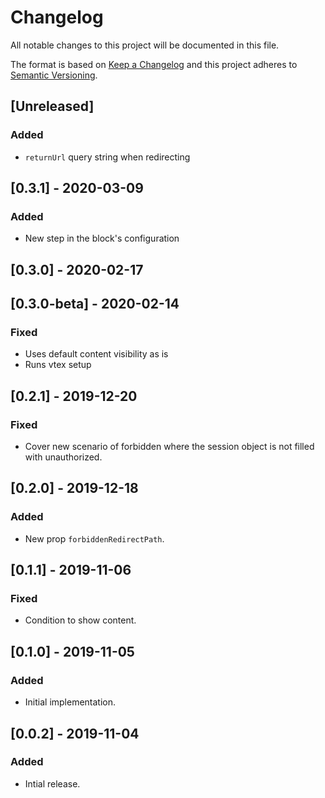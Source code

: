 # Changelog

All notable changes to this project will be documented in this file.

The format is based on [Keep a Changelog](http://keepachangelog.com/en/1.0.0/)
and this project adheres to [Semantic Versioning](http://semver.org/spec/v2.0.0.html).

## [Unreleased]

### Added

- `returnUrl` query string when redirecting

## [0.3.1] - 2020-03-09

### Added

- New step in the block's configuration

## [0.3.0] - 2020-02-17

## [0.3.0-beta] - 2020-02-14

### Fixed

- Uses default content visibility as is
- Runs vtex setup

## [0.2.1] - 2019-12-20

### Fixed

- Cover new scenario of forbidden where the session object is not filled with unauthorized.

## [0.2.0] - 2019-12-18

### Added

- New prop `forbiddenRedirectPath`.

## [0.1.1] - 2019-11-06

### Fixed

- Condition to show content.

## [0.1.0] - 2019-11-05

### Added

- Initial implementation.

## [0.0.2] - 2019-11-04

### Added

- Intial release.
